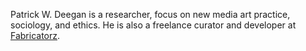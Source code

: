 Patrick W. Deegan is a researcher, focus on new
media art practice, sociology, and ethics. He is also a freelance curator and
developer at [Fabricatorz](https://fabricatorz.com/).
